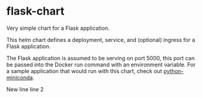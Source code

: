 # flask-chart

Very simple chart for a Flask application.

This helm chart defines a deployment, service, and (optional) ingress for a Flask application.

The Flask application is assumed to be serving on port 5000, this port can be passed into the Docker run command with an environment variable.  For a sample application that would run with this chart, check out [python-miniconda](https://github.com/heroku-examples/python-miniconda).

New line
line 2